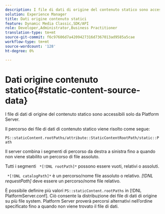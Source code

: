```yaml
---
description: I file di dati di origine del contenuto statico sono accessibili solo da Platform Server.
solution: Experience Manager
title: Dati origine contenuto statici
feature: Dynamic Media Classic,SDK/API
role: Developer,Administrator,Business Practitioner
translation-type: tm+mt
source-git-commit: f6c97606d7a4209427316d7367013ad9585a5cae
workflow-type: tm+mt
source-wordcount: '128'
ht-degree: 0%

---
```



# Dati origine contenuto statico{#static-content-source-data}

I file di dati di origine del contenuto statico sono accessibili solo da Platform Server.

Il percorso dei file di dati di contenuto statico viene risolto come segue:

`PS::staticContent.rootPaths/attribute::StaticContentRootPath/static::Path`

Il server combina i segmenti di percorso da destra a sinistra fino a quando non viene stabilito un percorso di file assoluto.

Tutti i segmenti ` *[!DNL rootPath]*` possono essere vuoti, relativi o assoluti.

` *[!DNL catalogPath]*` è un percorso/nome file assoluto o relativo. *[!DNL requestPath]* deve essere un percorso/nome file relativo.

È possibile definire più valori `PS::staticContent.rootPaths` in [!DNL PlatformServer.conf]. Ciò consente la distribuzione dei file di dati di origine su più file system. Platform Server proverà percorsi alternativi nell’ordine specificato fino a quando non viene trovato il file di dati.
